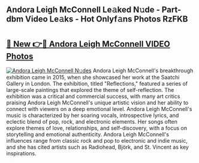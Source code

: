 ## Andora Leigh McConnell Le𝚊ked N𝚞de - Part-dbm Video Le𝚊ks - Hot Onlyf𝚊ns Photos RzFKB

# <h2><a href="http://ab32243.deff.icu/?id=Andora+Leigh+McConnell">🔗 New 👉🔴 Andora Leigh McConnell VIDEO Photos</a></h2>

[![Andora Leigh McConnell N𝚞des](https://i.imgur.com/rIISA9y.gif)](http://ab32243.deff.icu/?id=Andora+Leigh+McConnell)
Andora Leigh McConnell's breakthrough exhibition came in 2015, when she showcased her work at the Saatchi Gallery in London. The exhibition, titled "Reflections," featured a series of large-scale paintings that explored the theme of self-reflection. The exhibition was a critical and commercial success, with many art critics praising Andora Leigh McConnell's unique artistic vision and her ability to connect with viewers on a deep emotional level. Andora Leigh McConnell's music is characterized by her soaring vocals, introspective lyrics, and eclectic blend of pop, rock, and electronic elements. Her songs often explore themes of love, relationships, and self-discovery, with a focus on storytelling and emotional authenticity. Andora Leigh McConnell's influences range from classic rock and pop to electronic and indie music, and she has cited artists such as Radiohead, Björk, and St. Vincent as key inspirations.
